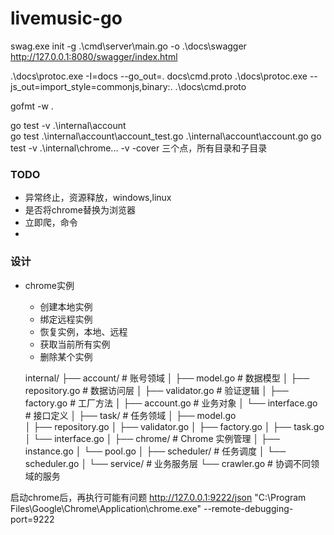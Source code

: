 # livemusic-go

swag.exe init -g .\cmd\server\main.go -o .\docs\swagger\
http://127.0.0.1:8080/swagger/index.html

.\docs\protoc.exe -I=docs --go_out=. docs\cmd.proto
.\docs\protoc.exe --js_out=import_style=commonjs,binary:. .\docs\cmd.proto

gofmt -w . 

go test -v .\internal\account\
go test  .\internal\account\account_test.go  .\internal\account\account.go
go test -v .\internal\chrome\... -v -cover 三个点，所有目录和子目录

### TODO

- 异常终止，资源释放，windows,linux
- 是否将chrome替换为浏览器
- 立即爬，命令
- 
### 设计

- chrome实例
  - 创建本地实例
  - 绑定远程实例
  - 恢复实例，本地、远程
  - 获取当前所有实例
  - 删除某个实例

  internal/
  ├── account/                 # 账号领域
  │   ├── model.go            # 数据模型
  │   ├── repository.go       # 数据访问层
  │   ├── validator.go        # 验证逻辑
  │   ├── factory.go          # 工厂方法
  │   ├── account.go          # 业务对象
  │   └── interface.go        # 接口定义
  │
  ├── task/                   # 任务领域
  │   ├── model.go           
  │   ├── repository.go
  │   ├── validator.go
  │   ├── factory.go
  │   ├── task.go
  │   └── interface.go
  │
  ├── chrome/                 # Chrome 实例管理
  │   ├── instance.go
  │   └── pool.go
  │
  ├── scheduler/              # 任务调度
  │   └── scheduler.go
  │
  └── service/               # 业务服务层
      └── crawler.go         # 协调不同领域的服务

启动chrome后，再执行可能有问题
http://127.0.0.1:9222/json
"C:\Program Files\Google\Chrome\Application\chrome.exe" --remote-debugging-port=9222
